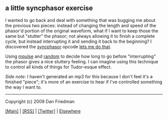 a little syncphasor exercise
---

I wanted to go back and deal with something that was bugging me about the
previous two pieces: instead of changing the length and speed of the phasor'd
portion of the original waveform, what if I want to keep those the same but
"stutter" the phasor; not always allowing it to finish a complete cycle, but
instead interrupting it and sending it back to the beginning? I discovered the
[syncphasor](http://www.csounds.com/manual/html/syncphasor.html) opcode [lets me do that](http://github.com/lamech/x/blob/master/2009-06-15/syncphasor.csd).

Using [mpulse](http://www.csounds.com/manual/html/mpulse.html) and
[random](http://www.csounds.com/manual/html/random.html) to decide how long to
go before "interrupting" the phasor gives a nice stuttery feeling. I can imagine using this technique to control all kinds of things for Tudor-esque effect.

*Side note:* I haven't generated an mp3 for this because I don't feel it's a finished
"piece"; it's more of an exercise to hear if I've controlled something the way
I want to.

- - -

Copyright (c) 2009 Dan Friedman

[[Main]](http://x.boywithmachine.net) | [[RSS]](http://feeds.delicious.com/v2/rss/lamech/x) | [[Twitter]](http://twitter.com/lamech) | [Elsewhere](http://boywithmachine.net/music)
